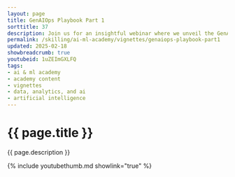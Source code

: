 ```yaml
---
layout: page
title: GenAIOps Playbook Part 1
sorttitle: 37
description: Join us for an insightful webinar where we unveil the GenAIOps playbook, a comprehensive guide to deploying your Gen AI applications into production. This playbook is designed to be your ultimate resource for mastering GenAIOps, providing a detailed workflow to ensure seamless production deployments. Our series will cover four critical phases Prototype, Development, Experimentation/Testing, and Operations. In the first part of this series, we will dive into the Prototype and Development phases, featuring a developer showcase to highlight practical applications and best practices.
permalink: /skilling/ai-ml-academy/vignettes/genaiops-playbook-part1
updated: 2025-02-18
showbreadcrumb: true
youtubeid: 1uZEImGXLFQ
tags:
- ai & ml academy
- academy content
- vignettes
- data, analytics, and ai
- artificial intelligence
---
```


# {{ page.title }}

{{ page.description }}

{% include youtubethumb.md showlink="true" %}
